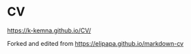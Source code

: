 # CV

https://k-kemna.github.io/CV/


Forked and edited from https://elipapa.github.io/markdown-cv


